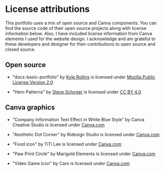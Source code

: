 # License attributions
This portfolio uses a mix of open source and Canva components. You can find the source code of their open source projects along with license information below. Also, I have included license information from Canva elements I used for the website design. I acknowledge and am grateful to these developers and designer for their contributions to open source and closed source.

## Open source

* "docs-basic-portfolio" by [Kyle Rollins](https://github.com/KyleBlankRollins) is licensed under [Mozilla Public License Version 2.0](https://www.mozilla.org/en-US/MPL/2.0/)

* "Hero Patterns" by [Steve Schoger](https://x.com/steveschoger) is licensed under [CC BY 4.0](https://creativecommons.org/licenses/by/4.0/)

## Canva graphics

* "Company Information Text Effect in White Blue Style" by Canva Creative Studio is licensed under [Canva.com](https://www.canva.com/policies/content-license-agreement/)

* "Aesthetic Dot Corner" by Ridesign Studio is licensed under [Canva.com](https://www.canva.com/policies/content-license-agreement/)

* "Food icon" by TiTi Lee is licensed under [Canva.com](https://www.canva.com/policies/content-license-agreement/)

* "Paw Print Circle" by Marigold Elements is licensed under [Canva.com](https://www.canva.com/policies/content-license-agreement/)

* "Video Game Icon" by Caro is licensed under [Canva.com](https://www.canva.com/policies/content-license-agreement/)

